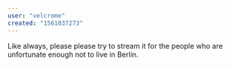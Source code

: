 ```yaml
---
user: "velcrome"
created: "1561037273"
---
```


Like always, please please try to stream it for the people who are unfortunate enough not to live in Berlin.

